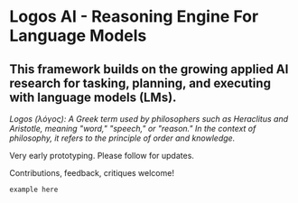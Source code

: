 # Logos AI - Reasoning Engine For Language Models

## This framework builds on the growing applied AI research for tasking, planning, and executing with language models (LMs).  

*Logos (λόγος): A Greek term used by philosophers such as Heraclitus and Aristotle, meaning "word," "speech," or "reason." In the context of philosophy, it refers to the principle of order and knowledge.*

Very early prototyping. Please follow for updates.

Contributions, feedback, critiques welcome!

```
example here

```
